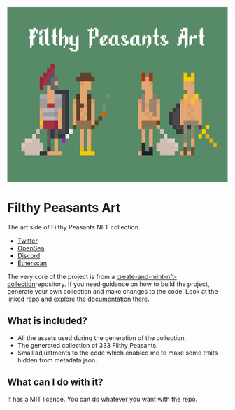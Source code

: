 <p>
  <img src="./cover.png" width="600" height="400">
  <br>
</p>

# Filthy Peasants Art

The art side of Filthy Peasants NFT collection.

- [Twitter](https://twitter.com/FilthyNFTs)
- [OpenSea](https://opensea.io/collection/filthypeasants)
- [Discord](https://t.co/91Q4fwRpVT)
- [Etherscan](https://etherscan.io/address/0xde892c47562a4a383f2f88447cd3082d5a9688e4)

The very core of the project is from a [create-and-mint-nft-collection](https://github.com/thepeanutgalleryandco/create-and-mint-nft-collection)repository. If you need guidance on how to build the project, generate your own collection and make changes to the code. Look at the [linked](https://github.com/thepeanutgalleryandco/create-and-mint-nft-collection) repo and explore the documentation there.

## What is included?

- All the assets used during the generation of the collection.
- The generated collection of 333 Filthy Peasants.
- Small adjustments to the code which enabled me to make some traits hidden from metadata json.

## What can I do with it?

It has a MIT licence. You can do whatever you want with the repo.
